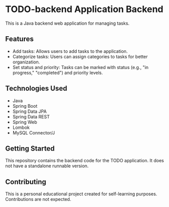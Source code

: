 # TODO-backend Application Backend

This is a Java backend web application for managing tasks.

## Features

- Add tasks: Allows users to add tasks to the application.
- Categorize tasks: Users can assign categories to tasks for better organization.
- Set status and priority: Tasks can be marked with status (e.g., "in progress," "completed") and priority levels.

## Technologies Used

- Java
- Spring Boot
- Spring Data JPA
- Spring Data REST
- Spring Web
- Lombok
- MySQL Connector/J

## Getting Started

This repository contains the backend code for the TODO application. It does not have a standalone runnable version.

## Contributing

This is a personal educational project created for self-learning purposes. Contributions are not expected.

